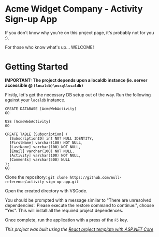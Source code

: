 # Acme Widget Company - Activity Sign-up App

If you don't know why you're on this project page, it's probably not for you :).

For those who know what's up... WELCOME!

# Getting Started

**IMPORTANT: The project depends upon a localdb instance (ie. server accessible @ `(localdb)\mssqllocaldb)`**

Firstly, let's get the necessary DB setup out of the way. Run the following against your `localdb` instance.

```
CREATE DATABASE [AcmeWebActivity]
GO

USE [AcmeWebActivity]
GO

CREATE TABLE [Subscription] (
  [SubscriptionID] int NOT NULL IDENTITY,
  [FirstName] varchar(100) NOT NULL,
  [LastName] varchar(100) NOT NULL,
  [Email] varchar(100) NOT NULL,
  [Activity] varchar(100) NOT NULL,
  [Comments] varchar(500) NULL
);
GO
```

Clone the repository: `git clone https://github.com/null-reference/activity-sign-up-app.git`

Open the created directory with VSCode.

You should be prompted with a message similar to "There are unresolved dependencies'. Please execute the restore command to continue.", choose "Yes". This will install all the required project dependences.

Once complete, run the application with a press of the `F5` key.

*This project was built using the [React project template with ASP.NET Core](https://docs.microsoft.com/en-us/aspnet/core/client-side/spa/react?view=aspnetcore-2.1&tabs=visual-studio)*
